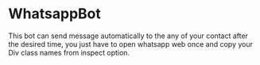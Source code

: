 # WhatsappBot

This bot can send message automatically to the any of your contact after the desired time, you just have to open whatsapp web once and copy your Div class names from inspect option.
